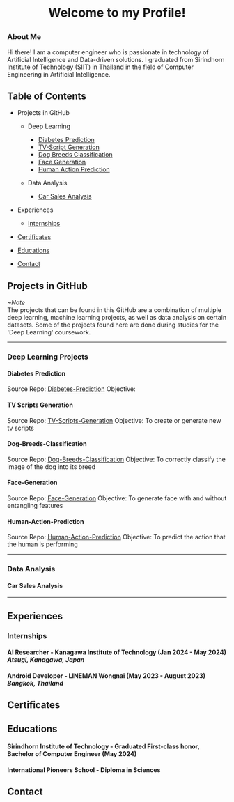 # <p align=center>Welcome to my Profile!

### About Me</br>
Hi there! I am a computer engineer who is passionate in technology of Artificial Intelligence and Data-driven solutions. I graduated from Sirindhorn Institute of Technology (SIIT) in Thailand in the field of Computer Engineering in Artificial Intelligence.

## Table of Contents
+ Projects in GitHub
  + Deep Learning
  
    + [Diabetes Prediction](#diabetes-prediction)
    + [TV-Script Generation](#tv-scripts-generation)
    + [Dog Breeds Classification](#dog-breeds-classification)
    + [Face Generation](#face-generation)
    + [Human Action Prediction](#human-action-prediction)
  
  + Data Analysis
    + [Car Sales Analysis](#car-sales-analysis)
  
+ Experiences
  + [Internships](#internships)
  
+ [Certificates](#certificates)
+ [Educations](#educations)
+ [Contact](#contact)

## Projects in GitHub
_~Note_</br>
The projects that can be found in this GitHub are a combination of multiple deep learning, machine learning projects, as well as data analysis on certain datasets. Some of the projects found here are done during studies for the 'Deep Learning' coursework.

---
### Deep Learning Projects

#### Diabetes Prediction
Source Repo: [Diabetes-Prediction](https://github.com/skyeded/Deep-Learning-Projects/tree/main/PIMA-Indian-Diabetes-Prediction)
Objective:

#### TV Scripts Generation
Source Repo: [TV-Scripts-Generation](https://github.com/skyeded/Deep-Learning-Projects/tree/main/TV-Scripts-Generation)
Objective: To create or generate new tv scripts

#### Dog-Breeds-Classification
Source Repo: [Dog-Breeds-Classification](https://github.com/skyeded/Deep-Learning-Projects/tree/main/Dog-Breeds-Classification)
Objective: To correctly classify the image of the dog into its breed

#### Face-Generation
Source Repo: [Face-Generation](https://github.com/skyeded/Deep-Learning-Projects/tree/main/Face-Generations)
Objective: To generate face with and without entangling features

#### Human-Action-Prediction
Source Repo: [Human-Action-Prediction](https://github.com/skyeded/Deep-Learning-Projects/tree/main/Human-Action-Prediction)
Objective: To predict the action that the human is performing

---
### Data Analysis

#### Car Sales Analysis

---
## Experiences

### Internships

#### __AI Researcher__ - Kanagawa Institute of Technology (Jan 2024 - May 2024) _Atsugi, Kanagawa, Japan_

#### __Android Developer__ - LINEMAN Wongnai (May 2023 - August 2023) _Bangkok, Thailand_

## Certificates

## Educations

#### Sirindhorn Institute of Technology - Graduated First-class honor, Bachelor of Computer Engineer (May 2024)

#### International Pioneers School - Diploma in Sciences

## Contact
